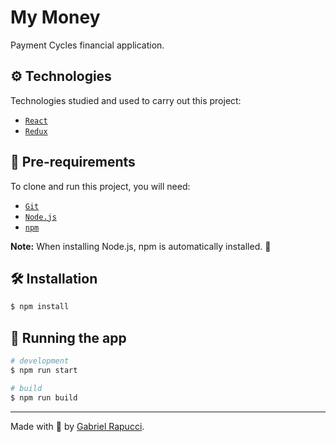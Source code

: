 # My Money

Payment Cycles financial application.

## ⚙️ Technologies

Technologies studied and used to carry out this project:

- [`React`](https://react.dev/)
- [`Redux`](https://redux.js.org/)

## 📝 Pre-requirements

To clone and run this project, you will need:

- [`Git`](https://git-scm.com/)
- [`Node.js`](https://nodejs.org/)
- [`npm`](https://www.npmjs.com/)

**Note:** When installing Node.js, npm is automatically installed. 🎉

## 🛠️ Installation

```bash
$ npm install
```

## 🏃 Running the app

```bash
# development
$ npm run start

# build
$ npm run build
```

___

Made with 💚 by [Gabriel Rapucci](https://gabrielrapucci.com.br).
